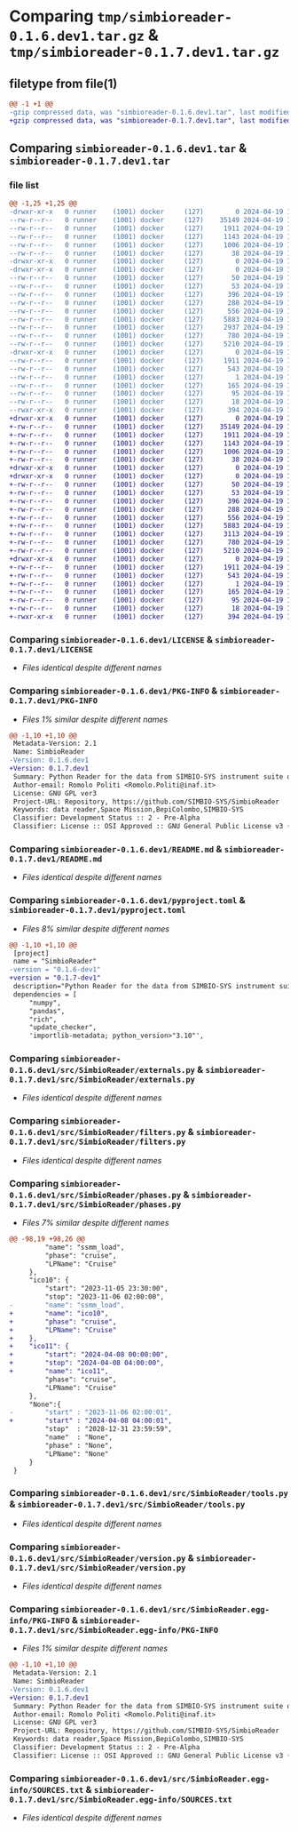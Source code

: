 # Comparing `tmp/simbioreader-0.1.6.dev1.tar.gz` & `tmp/simbioreader-0.1.7.dev1.tar.gz`

## filetype from file(1)

```diff
@@ -1 +1 @@
-gzip compressed data, was "simbioreader-0.1.6.dev1.tar", last modified: Fri Apr 19 16:45:23 2024, max compression
+gzip compressed data, was "simbioreader-0.1.7.dev1.tar", last modified: Fri Apr 19 17:08:44 2024, max compression
```

## Comparing `simbioreader-0.1.6.dev1.tar` & `simbioreader-0.1.7.dev1.tar`

### file list

```diff
@@ -1,25 +1,25 @@
-drwxr-xr-x   0 runner    (1001) docker     (127)        0 2024-04-19 16:45:23.415977 simbioreader-0.1.6.dev1/
--rw-r--r--   0 runner    (1001) docker     (127)    35149 2024-04-19 16:45:19.000000 simbioreader-0.1.6.dev1/LICENSE
--rw-r--r--   0 runner    (1001) docker     (127)     1911 2024-04-19 16:45:23.415977 simbioreader-0.1.6.dev1/PKG-INFO
--rw-r--r--   0 runner    (1001) docker     (127)     1143 2024-04-19 16:45:19.000000 simbioreader-0.1.6.dev1/README.md
--rw-r--r--   0 runner    (1001) docker     (127)     1006 2024-04-19 16:45:19.000000 simbioreader-0.1.6.dev1/pyproject.toml
--rw-r--r--   0 runner    (1001) docker     (127)       38 2024-04-19 16:45:23.415977 simbioreader-0.1.6.dev1/setup.cfg
-drwxr-xr-x   0 runner    (1001) docker     (127)        0 2024-04-19 16:45:23.411977 simbioreader-0.1.6.dev1/src/
-drwxr-xr-x   0 runner    (1001) docker     (127)        0 2024-04-19 16:45:23.411977 simbioreader-0.1.6.dev1/src/SimbioReader/
--rw-r--r--   0 runner    (1001) docker     (127)       50 2024-04-19 16:45:19.000000 simbioreader-0.1.6.dev1/src/SimbioReader/__init__.py
--rw-r--r--   0 runner    (1001) docker     (127)       53 2024-04-19 16:45:19.000000 simbioreader-0.1.6.dev1/src/SimbioReader/console.py
--rw-r--r--   0 runner    (1001) docker     (127)      396 2024-04-19 16:45:19.000000 simbioreader-0.1.6.dev1/src/SimbioReader/constants.py
--rw-r--r--   0 runner    (1001) docker     (127)      288 2024-04-19 16:45:19.000000 simbioreader-0.1.6.dev1/src/SimbioReader/exceptions.py
--rw-r--r--   0 runner    (1001) docker     (127)      556 2024-04-19 16:45:19.000000 simbioreader-0.1.6.dev1/src/SimbioReader/externals.py
--rw-r--r--   0 runner    (1001) docker     (127)     5883 2024-04-19 16:45:19.000000 simbioreader-0.1.6.dev1/src/SimbioReader/filters.py
--rw-r--r--   0 runner    (1001) docker     (127)     2937 2024-04-19 16:45:19.000000 simbioreader-0.1.6.dev1/src/SimbioReader/phases.py
--rw-r--r--   0 runner    (1001) docker     (127)      780 2024-04-19 16:45:19.000000 simbioreader-0.1.6.dev1/src/SimbioReader/tools.py
--rw-r--r--   0 runner    (1001) docker     (127)     5210 2024-04-19 16:45:19.000000 simbioreader-0.1.6.dev1/src/SimbioReader/version.py
-drwxr-xr-x   0 runner    (1001) docker     (127)        0 2024-04-19 16:45:23.411977 simbioreader-0.1.6.dev1/src/SimbioReader.egg-info/
--rw-r--r--   0 runner    (1001) docker     (127)     1911 2024-04-19 16:45:23.000000 simbioreader-0.1.6.dev1/src/SimbioReader.egg-info/PKG-INFO
--rw-r--r--   0 runner    (1001) docker     (127)      543 2024-04-19 16:45:23.000000 simbioreader-0.1.6.dev1/src/SimbioReader.egg-info/SOURCES.txt
--rw-r--r--   0 runner    (1001) docker     (127)        1 2024-04-19 16:45:23.000000 simbioreader-0.1.6.dev1/src/SimbioReader.egg-info/dependency_links.txt
--rw-r--r--   0 runner    (1001) docker     (127)      165 2024-04-19 16:45:23.000000 simbioreader-0.1.6.dev1/src/SimbioReader.egg-info/entry_points.txt
--rw-r--r--   0 runner    (1001) docker     (127)       95 2024-04-19 16:45:23.000000 simbioreader-0.1.6.dev1/src/SimbioReader.egg-info/requires.txt
--rw-r--r--   0 runner    (1001) docker     (127)       18 2024-04-19 16:45:23.000000 simbioreader-0.1.6.dev1/src/SimbioReader.egg-info/top_level.txt
--rwxr-xr-x   0 runner    (1001) docker     (127)      394 2024-04-19 16:45:19.000000 simbioreader-0.1.6.dev1/src/test.py
+drwxr-xr-x   0 runner    (1001) docker     (127)        0 2024-04-19 17:08:44.166266 simbioreader-0.1.7.dev1/
+-rw-r--r--   0 runner    (1001) docker     (127)    35149 2024-04-19 17:08:39.000000 simbioreader-0.1.7.dev1/LICENSE
+-rw-r--r--   0 runner    (1001) docker     (127)     1911 2024-04-19 17:08:44.166266 simbioreader-0.1.7.dev1/PKG-INFO
+-rw-r--r--   0 runner    (1001) docker     (127)     1143 2024-04-19 17:08:39.000000 simbioreader-0.1.7.dev1/README.md
+-rw-r--r--   0 runner    (1001) docker     (127)     1006 2024-04-19 17:08:39.000000 simbioreader-0.1.7.dev1/pyproject.toml
+-rw-r--r--   0 runner    (1001) docker     (127)       38 2024-04-19 17:08:44.166266 simbioreader-0.1.7.dev1/setup.cfg
+drwxr-xr-x   0 runner    (1001) docker     (127)        0 2024-04-19 17:08:44.162266 simbioreader-0.1.7.dev1/src/
+drwxr-xr-x   0 runner    (1001) docker     (127)        0 2024-04-19 17:08:44.166266 simbioreader-0.1.7.dev1/src/SimbioReader/
+-rw-r--r--   0 runner    (1001) docker     (127)       50 2024-04-19 17:08:39.000000 simbioreader-0.1.7.dev1/src/SimbioReader/__init__.py
+-rw-r--r--   0 runner    (1001) docker     (127)       53 2024-04-19 17:08:39.000000 simbioreader-0.1.7.dev1/src/SimbioReader/console.py
+-rw-r--r--   0 runner    (1001) docker     (127)      396 2024-04-19 17:08:39.000000 simbioreader-0.1.7.dev1/src/SimbioReader/constants.py
+-rw-r--r--   0 runner    (1001) docker     (127)      288 2024-04-19 17:08:39.000000 simbioreader-0.1.7.dev1/src/SimbioReader/exceptions.py
+-rw-r--r--   0 runner    (1001) docker     (127)      556 2024-04-19 17:08:39.000000 simbioreader-0.1.7.dev1/src/SimbioReader/externals.py
+-rw-r--r--   0 runner    (1001) docker     (127)     5883 2024-04-19 17:08:39.000000 simbioreader-0.1.7.dev1/src/SimbioReader/filters.py
+-rw-r--r--   0 runner    (1001) docker     (127)     3113 2024-04-19 17:08:39.000000 simbioreader-0.1.7.dev1/src/SimbioReader/phases.py
+-rw-r--r--   0 runner    (1001) docker     (127)      780 2024-04-19 17:08:39.000000 simbioreader-0.1.7.dev1/src/SimbioReader/tools.py
+-rw-r--r--   0 runner    (1001) docker     (127)     5210 2024-04-19 17:08:39.000000 simbioreader-0.1.7.dev1/src/SimbioReader/version.py
+drwxr-xr-x   0 runner    (1001) docker     (127)        0 2024-04-19 17:08:44.166266 simbioreader-0.1.7.dev1/src/SimbioReader.egg-info/
+-rw-r--r--   0 runner    (1001) docker     (127)     1911 2024-04-19 17:08:44.000000 simbioreader-0.1.7.dev1/src/SimbioReader.egg-info/PKG-INFO
+-rw-r--r--   0 runner    (1001) docker     (127)      543 2024-04-19 17:08:44.000000 simbioreader-0.1.7.dev1/src/SimbioReader.egg-info/SOURCES.txt
+-rw-r--r--   0 runner    (1001) docker     (127)        1 2024-04-19 17:08:44.000000 simbioreader-0.1.7.dev1/src/SimbioReader.egg-info/dependency_links.txt
+-rw-r--r--   0 runner    (1001) docker     (127)      165 2024-04-19 17:08:44.000000 simbioreader-0.1.7.dev1/src/SimbioReader.egg-info/entry_points.txt
+-rw-r--r--   0 runner    (1001) docker     (127)       95 2024-04-19 17:08:44.000000 simbioreader-0.1.7.dev1/src/SimbioReader.egg-info/requires.txt
+-rw-r--r--   0 runner    (1001) docker     (127)       18 2024-04-19 17:08:44.000000 simbioreader-0.1.7.dev1/src/SimbioReader.egg-info/top_level.txt
+-rwxr-xr-x   0 runner    (1001) docker     (127)      394 2024-04-19 17:08:39.000000 simbioreader-0.1.7.dev1/src/test.py
```

### Comparing `simbioreader-0.1.6.dev1/LICENSE` & `simbioreader-0.1.7.dev1/LICENSE`

 * *Files identical despite different names*

### Comparing `simbioreader-0.1.6.dev1/PKG-INFO` & `simbioreader-0.1.7.dev1/PKG-INFO`

 * *Files 1% similar despite different names*

```diff
@@ -1,10 +1,10 @@
 Metadata-Version: 2.1
 Name: SimbioReader
-Version: 0.1.6.dev1
+Version: 0.1.7.dev1
 Summary: Python Reader for the data from SIMBIO-SYS instrument suite on-board the ESA mission BepiColombo
 Author-email: Romolo Politi <Romolo.Politi@inaf.it>
 License: GNU GPL ver3
 Project-URL: Repository, https://github.com/SIMBIO-SYS/SimbioReader
 Keywords: data reader,Space Mission,BepiColombo,SIMBIO-SYS
 Classifier: Development Status :: 2 - Pre-Alpha
 Classifier: License :: OSI Approved :: GNU General Public License v3 (GPLv3)
```

### Comparing `simbioreader-0.1.6.dev1/README.md` & `simbioreader-0.1.7.dev1/README.md`

 * *Files identical despite different names*

### Comparing `simbioreader-0.1.6.dev1/pyproject.toml` & `simbioreader-0.1.7.dev1/pyproject.toml`

 * *Files 8% similar despite different names*

```diff
@@ -1,10 +1,10 @@
 [project]
 name = "SimbioReader"
-version = "0.1.6-dev1"
+version = "0.1.7-dev1"
 description="Python Reader for the data from SIMBIO-SYS instrument suite on-board the ESA mission BepiColombo"
 dependencies = [
     "numpy",
     "pandas",
     "rich",
     "update_checker",
     'importlib-metadata; python_version>"3.10"',
```

### Comparing `simbioreader-0.1.6.dev1/src/SimbioReader/externals.py` & `simbioreader-0.1.7.dev1/src/SimbioReader/externals.py`

 * *Files identical despite different names*

### Comparing `simbioreader-0.1.6.dev1/src/SimbioReader/filters.py` & `simbioreader-0.1.7.dev1/src/SimbioReader/filters.py`

 * *Files identical despite different names*

### Comparing `simbioreader-0.1.6.dev1/src/SimbioReader/phases.py` & `simbioreader-0.1.7.dev1/src/SimbioReader/phases.py`

 * *Files 7% similar despite different names*

```diff
@@ -98,19 +98,26 @@
         "name": "ssmm_load",
         "phase": "cruise",
         "LPName": "Cruise"
     },
     "ico10": {
         "start": "2023-11-05 23:30:00",
         "stop": "2023-11-06 02:00:00",
-        "name": "ssmm_load",
+        "name": "ico10",
+        "phase": "cruise",
+        "LPName": "Cruise"
+    },
+    "ico11": {
+        "start": "2024-04-08 00:00:00",
+        "stop": "2024-04-08 04:00:00",
+        "name": "ico11",
         "phase": "cruise",
         "LPName": "Cruise"
     },
     "None":{
-        "start" : "2023-11-06 02:00:01",
+        "start" : "2024-04-08 04:00:01",
         "stop"  : "2028-12-31 23:59:59",
         "name"  : "None",
         "phase" : "None",
         "LPName": "None"
     }
 }
```

### Comparing `simbioreader-0.1.6.dev1/src/SimbioReader/tools.py` & `simbioreader-0.1.7.dev1/src/SimbioReader/tools.py`

 * *Files identical despite different names*

### Comparing `simbioreader-0.1.6.dev1/src/SimbioReader/version.py` & `simbioreader-0.1.7.dev1/src/SimbioReader/version.py`

 * *Files identical despite different names*

### Comparing `simbioreader-0.1.6.dev1/src/SimbioReader.egg-info/PKG-INFO` & `simbioreader-0.1.7.dev1/src/SimbioReader.egg-info/PKG-INFO`

 * *Files 1% similar despite different names*

```diff
@@ -1,10 +1,10 @@
 Metadata-Version: 2.1
 Name: SimbioReader
-Version: 0.1.6.dev1
+Version: 0.1.7.dev1
 Summary: Python Reader for the data from SIMBIO-SYS instrument suite on-board the ESA mission BepiColombo
 Author-email: Romolo Politi <Romolo.Politi@inaf.it>
 License: GNU GPL ver3
 Project-URL: Repository, https://github.com/SIMBIO-SYS/SimbioReader
 Keywords: data reader,Space Mission,BepiColombo,SIMBIO-SYS
 Classifier: Development Status :: 2 - Pre-Alpha
 Classifier: License :: OSI Approved :: GNU General Public License v3 (GPLv3)
```

### Comparing `simbioreader-0.1.6.dev1/src/SimbioReader.egg-info/SOURCES.txt` & `simbioreader-0.1.7.dev1/src/SimbioReader.egg-info/SOURCES.txt`

 * *Files identical despite different names*

